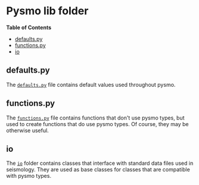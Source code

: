 # Pysmo lib folder

**Table of Contents**

- [defaults.py](#defaults.py)
- [functions.py](#functions.py)
- [io](#io)

## defaults.py

The [`defaults.py`](defaults.py) file contains default values used throughout pysmo.


## functions.py

The [`functions.py`](functions.py) file contains functions that don't
use pysmo types, but used to create functions that do use pysmo
types. Of course, they may be otherwise useful.


## io

The [`io`](io) folder contains classes that interface with standard
data files used in seismology. They are used as base classes
for classes that are compatible with pysmo types.
